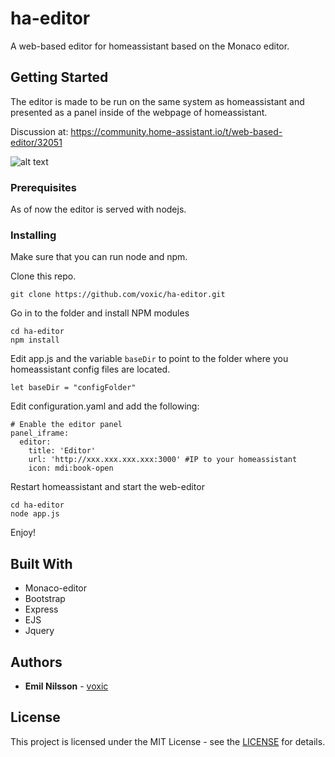 # ha-editor
A web-based editor for homeassistant based on the Monaco editor.



## Getting Started

The editor is made to be run on the same system as homeassistant and presented as a panel inside of the webpage of homeassistant.

Discussion at:
https://community.home-assistant.io/t/web-based-editor/32051

![alt text](https://github.com/voxic/ha-editor/blob/master/haeditor.PNG)

### Prerequisites

As of now the editor is served with nodejs.


### Installing

Make sure that you can run node and npm.

Clone this repo.

```
git clone https://github.com/voxic/ha-editor.git

```
Go in to the folder and install NPM modules

```
cd ha-editor
npm install
```

Edit app.js and the variable ```baseDir``` to point to the folder where you homeassistant config files are located.

```
let baseDir = "configFolder"
```

Edit configuration.yaml and add the following:

```
# Enable the editor panel
panel_iframe:
  editor:
    title: 'Editor'
    url: 'http://xxx.xxx.xxx.xxx:3000' #IP to your homeassistant
    icon: mdi:book-open
```

Restart homeassistant and start the web-editor
```
cd ha-editor
node app.js
```

Enjoy!



## Built With

* Monaco-editor
* Bootstrap
* Express
* EJS
* Jquery


## Authors

* **Emil Nilsson** - [voxic](https://github.com/voxic)


## License

This project is licensed under the MIT License - see the [LICENSE](http://rem.mit-license.org) for details.
